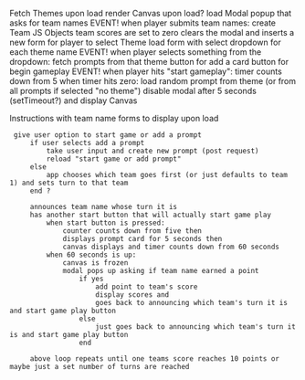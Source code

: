 
Fetch Themes upon load
render Canvas upon load?
load Modal popup that
    asks for team names
    EVENT! when player submits team names:
        create Team JS Objects
        team scores are set to zero
        clears the modal and inserts a new form for player to select Theme
    load form with select dropdown for each theme name
    EVENT! when player selects something from the dropdown:
        fetch prompts from that theme
        button for add a card 
        button for begin gameplay
    EVENT! when player hits "start gameplay":
        timer counts down from 5
    when timer hits zero:
        load random prompt from theme (or from all prompts if selected "no theme")
        disable modal after 5 seconds (setTimeout?) and display Canvas




Instructions with team name forms to display upon load


     give user option to start game or add a prompt
         if user selects add a prompt
             take user input and create new prompt (post request)
             reload "start game or add prompt"
         else
             app chooses which team goes first (or just defaults to team 1) and sets turn to that team
         end ?

         announces team name whose turn it is
         has another start button that will actually start game play
             when start button is pressed: 
                 counter counts down from five then
                 displays prompt card for 5 seconds then
                 canvas displays and timer counts down from 60 seconds
             when 60 seconds is up:
                 canvas is frozen
                 modal pops up asking if team name earned a point
                     if yes
                         add point to team's score
                         display scores and 
                         goes back to announcing which team's turn it is and start game play button
                     else
                         just goes back to announcing which team's turn it is and start game play button
                     end

         above loop repeats until one teams score reaches 10 points or maybe just a set number of turns are reached
